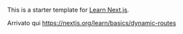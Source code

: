 This is a starter template for [Learn Next.js](https://nextjs.org/learn).

Arrivato qui https://nextjs.org/learn/basics/dynamic-routes